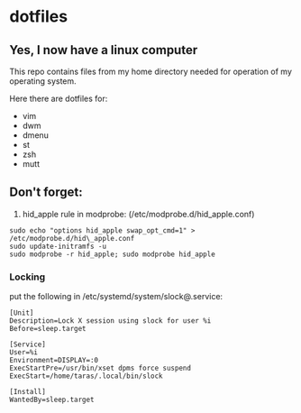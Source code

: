 # dotfiles 

## Yes, I now have a linux computer

This repo contains files from my home directory needed for operation of my operating system.

Here there are dotfiles for:
* vim
* dwm
* dmenu
* st
* zsh
* mutt

## Don't forget:

1. hid\_apple rule in modprobe: (/etc/modprobe.d/hid\_apple.conf)
```
sudo echo "options hid_apple swap_opt_cmd=1" > /etc/modprobe.d/hid\_apple.conf
sudo update-initramfs -u
sudo modprobe -r hid_apple; sudo modprobe hid_apple
```

### Locking
put the following in /etc/systemd/system/slock@.service:

```
[Unit]
Description=Lock X session using slock for user %i
Before=sleep.target

[Service]
User=%i
Environment=DISPLAY=:0
ExecStartPre=/usr/bin/xset dpms force suspend
ExecStart=/home/taras/.local/bin/slock

[Install]
WantedBy=sleep.target
```

